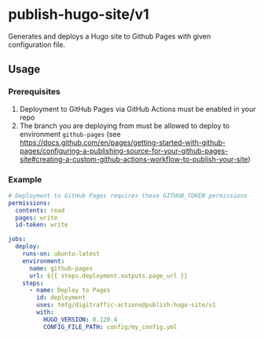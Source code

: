 # publish-hugo-site/v1

Generates and deploys a Hugo site to Github Pages with given configuration file.

## Usage

### Prerequisites

1. Deployment to GitHub Pages via GitHub Actions must be enabled in your repo
2. The branch you are deploying from must be allowed to deploy to environment `github-pages` (see https://docs.github.com/en/pages/getting-started-with-github-pages/configuring-a-publishing-source-for-your-github-pages-site#creating-a-custom-github-actions-workflow-to-publish-your-site)

### Example

```yml
# Deployment to GitHub Pages requires these GITHUB_TOKEN permissions
permissions:
  contents: read
  pages: write
  id-token: write

jobs:
  deploy:
    runs-on: ubuntu-latest
    environment:
      name: github-pages
      url: ${{ steps.deployment.outputs.page_url }}
    steps:
      - name: Deploy to Pages
        id: deployment
        uses: tmfg/digitraffic-actions@publish-hugo-site/v1
        with:
          HUGO_VERSION: 0.120.4
          CONFIG_FILE_PATH: config/my_config.yml
```
